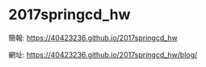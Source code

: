 # 2017springcd_hw

簡報: https://40423236.github.io/2017springcd_hw

網址: https://40423236.github.io/2017springcd_hw/blog/

